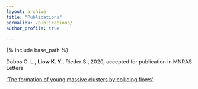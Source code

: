 ```yaml
---
layout: archive
title: "Publications"
permalink: /publications/
author_profile: true

---
```


{% include base_path %}

Dobbs C. L., **Liow K. Y.**, Rieder S., 2020, accepted for publication in MNRAS Letters

   ['The formation of young massive clusters by colliding flows'](https://ui.adsabs.harvard.edu/abs/2020arXiv200409438D/abstract)
  
  
  
  



